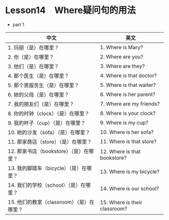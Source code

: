 # Lesson14　Where疑问句的用法

- part 1

| 中文                                      | 英文                          |
| ----------------------------------------- | ----------------------------- |
| 1. 玛丽（是）在哪里？                     | 1. Where is Mary?             |
| 2. 你（是）在哪里？                       | 2. Where are you?             |
| 3. 他们（是）在哪里？                     | 3. Where are they?            |
| 4. 那个医生（是）在哪里？                 | 4. Where is that doctor?      |
| 5. 那个男服务生（是）在哪里？             | 5. Where is that waiter?      |
| 6. 她的父母（是）在哪里？                 | 6. Where is her parent?       |
| 7. 我的朋友们（是）在哪里？               | 7. Where are my friends?      |
| 8. 你的时钟（clock）（是）在哪里？        | 8. Where is your clock?       |
| 9. 我的杯子（cup）（是）在哪里？          | 9. Where is my cup?           |
| 10. 她的沙发（sofa）（是）在哪里？        | 10. Where is her sofa?        |
| 11. 那家商店（store）（是）在哪里？       | 11. Where is that store?      |
| 12. 那家书店（bookstore）（是）在哪里？   | 12. Where is that bookstore?  |
| 13. 我的脚踏车（bicycle）（是）在哪里？   | 13. Where is my bicycle?      |
| 14. 我们的学校（school）（是）在哪里？    | 14. Where is our school?      |
| 15. 他们的教室（classroom）（是）在哪里？ | 15. Where is their classroom? |
